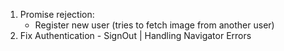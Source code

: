 1. Promise rejection:
   - Register new user (tries to fetch image from another user)
2. Fix Authentication - SignOut | Handling Navigator Errors
